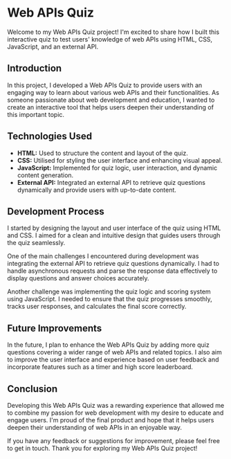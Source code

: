 # Web APIs Quiz

Welcome to my Web APIs Quiz project! I'm excited to share how I built this interactive quiz to test users' knowledge of web APIs using HTML, CSS, JavaScript, and an external API.


## Introduction

In this project, I developed a Web APIs Quiz to provide users with an engaging way to learn about various web APIs and their functionalities. As someone passionate about web development and education, I wanted to create an interactive tool that helps users deepen their understanding of this important topic.

## Technologies Used

- **HTML:** Used to structure the content and layout of the quiz.
- **CSS:** Utilised for styling the user interface and enhancing visual appeal.
- **JavaScript:** Implemented for quiz logic, user interaction, and dynamic content generation.
- **External API:** Integrated an external API to retrieve quiz questions dynamically and provide users with up-to-date content.

## Development Process

I started by designing the layout and user interface of the quiz using HTML and CSS. I aimed for a clean and intuitive design that guides users through the quiz seamlessly.

One of the main challenges I encountered during development was integrating the external API to retrieve quiz questions dynamically. I had to handle asynchronous requests and parse the response data effectively to display questions and answer choices accurately.

Another challenge was implementing the quiz logic and scoring system using JavaScript. I needed to ensure that the quiz progresses smoothly, tracks user responses, and calculates the final score correctly.

## Future Improvements

In the future, I plan to enhance the Web APIs Quiz by adding more quiz questions covering a wider range of web APIs and related topics. I also aim to improve the user interface and experience based on user feedback and incorporate features such as a timer and high score leaderboard.

## Conclusion

Developing this Web APIs Quiz was a rewarding experience that allowed me to combine my passion for web development with my desire to educate and engage users. I'm proud of the final product and hope that it helps users deepen their understanding of web APIs in an enjoyable way.

If you have any feedback or suggestions for improvement, please feel free to get in touch. Thank you for exploring my Web APIs Quiz project!
